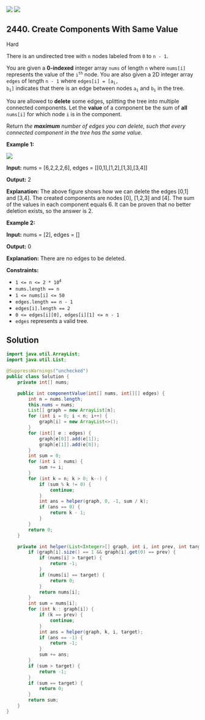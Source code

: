 [![](https://img.shields.io/github/stars/javadev/LeetCode-in-Java?label=Stars&style=flat-square)](https://github.com/javadev/LeetCode-in-Java)
[![](https://img.shields.io/github/forks/javadev/LeetCode-in-Java?label=Fork%20me%20on%20GitHub%20&style=flat-square)](https://github.com/javadev/LeetCode-in-Java/fork)

## 2440\. Create Components With Same Value

Hard

There is an undirected tree with `n` nodes labeled from `0` to `n - 1`.

You are given a **0-indexed** integer array `nums` of length `n` where `nums[i]` represents the value of the <code>i<sup>th</sup></code> node. You are also given a 2D integer array `edges` of length `n - 1` where <code>edges[i] = [a<sub>i</sub>, b<sub>i</sub>]</code> indicates that there is an edge between nodes <code>a<sub>i</sub></code> and <code>b<sub>i</sub></code> in the tree.

You are allowed to **delete** some edges, splitting the tree into multiple connected components. Let the **value** of a component be the sum of **all** `nums[i]` for which node `i` is in the component.

Return _the **maximum** number of edges you can delete, such that every connected component in the tree has the same value._

**Example 1:**

![](https://assets.leetcode.com/uploads/2022/08/26/diagramdrawio.png)

**Input:** nums = [6,2,2,2,6], edges = \[\[0,1],[1,2],[1,3],[3,4]]

**Output:** 2

**Explanation:** The above figure shows how we can delete the edges [0,1] and [3,4]. The created components are nodes [0], [1,2,3] and [4]. The sum of the values in each component equals 6. It can be proven that no better deletion exists, so the answer is 2.

**Example 2:**

**Input:** nums = [2], edges = []

**Output:** 0

**Explanation:** There are no edges to be deleted.

**Constraints:**

*   <code>1 <= n <= 2 * 10<sup>4</sup></code>
*   `nums.length == n`
*   `1 <= nums[i] <= 50`
*   `edges.length == n - 1`
*   `edges[i].length == 2`
*   `0 <= edges[i][0], edges[i][1] <= n - 1`
*   `edges` represents a valid tree.

## Solution

```java
import java.util.ArrayList;
import java.util.List;

@SuppressWarnings("unchecked")
public class Solution {
    private int[] nums;

    public int componentValue(int[] nums, int[][] edges) {
        int n = nums.length;
        this.nums = nums;
        List[] graph = new ArrayList[n];
        for (int i = 0; i < n; i++) {
            graph[i] = new ArrayList<>();
        }
        for (int[] e : edges) {
            graph[e[0]].add(e[1]);
            graph[e[1]].add(e[0]);
        }
        int sum = 0;
        for (int i : nums) {
            sum += i;
        }
        for (int k = n; k > 0; k--) {
            if (sum % k != 0) {
                continue;
            }
            int ans = helper(graph, 0, -1, sum / k);
            if (ans == 0) {
                return k - 1;
            }
        }
        return 0;
    }

    private int helper(List<Integer>[] graph, int i, int prev, int target) {
        if (graph[i].size() == 1 && graph[i].get(0) == prev) {
            if (nums[i] > target) {
                return -1;
            }
            if (nums[i] == target) {
                return 0;
            }
            return nums[i];
        }
        int sum = nums[i];
        for (int k : graph[i]) {
            if (k == prev) {
                continue;
            }
            int ans = helper(graph, k, i, target);
            if (ans == -1) {
                return -1;
            }
            sum += ans;
        }
        if (sum > target) {
            return -1;
        }
        if (sum == target) {
            return 0;
        }
        return sum;
    }
}
```